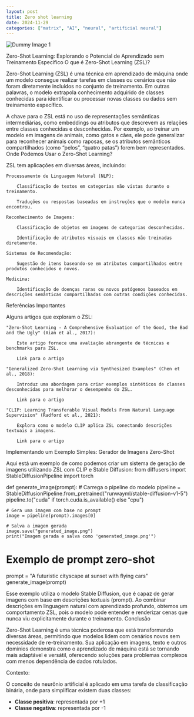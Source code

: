 ```yaml
---
layout: post
title: Zero shot learning
date: 2024-11-29
categories: ["matrix", "AI", "neural", "artificial neural"]
---
```



![Dummy Image 1](https://picsum.photos/1366/768)


Zero-Shot Learning: Explorando o Potencial de Aprendizado sem Treinamento Específico
O que é Zero-Shot Learning (ZSL)?

Zero-Shot Learning (ZSL) é uma técnica em aprendizado de máquina onde um modelo consegue realizar tarefas em classes ou cenários que não foram diretamente incluídos no conjunto de treinamento. Em outras palavras, o modelo extrapola conhecimento adquirido de classes conhecidas para identificar ou processar novas classes ou dados sem treinamento específico.

A chave para o ZSL está no uso de representações semânticas intermediárias, como embeddings ou atributos que descrevem as relações entre classes conhecidas e desconhecidas. Por exemplo, ao treinar um modelo em imagens de animais, como gatos e cães, ele pode generalizar para reconhecer animais como raposas, se os atributos semânticos compartilhados (como “pelos”, “quatro patas”) forem bem representados.
Onde Podemos Usar o Zero-Shot Learning?

ZSL tem aplicações em diversas áreas, incluindo:

    Processamento de Linguagem Natural (NLP):

        Classificação de textos em categorias não vistas durante o treinamento.

        Traduções ou respostas baseadas em instruções que o modelo nunca encontrou.

    Reconhecimento de Imagens:

        Classificação de objetos em imagens de categorias desconhecidas.

        Identificação de atributos visuais em classes não treinadas diretamente.

    Sistemas de Recomendação:

        Sugestão de itens baseando-se em atributos compartilhados entre produtos conhecidos e novos.

    Medicina:

        Identificação de doenças raras ou novos patógenos baseados em descrições semânticas compartilhadas com outras condições conhecidas.

Referências Importantes

Alguns artigos que exploram o ZSL:

    "Zero-Shot Learning - A Comprehensive Evaluation of the Good, the Bad and the Ugly" (Xian et al., 2017):

        Este artigo fornece uma avaliação abrangente de técnicas e benchmarks para ZSL.

        Link para o artigo

    "Generalized Zero-Shot Learning via Synthesized Examples" (Chen et al., 2018):

        Introduz uma abordagem para criar exemplos sintéticos de classes desconhecidas para melhorar o desempenho do ZSL.

        Link para o artigo

    "CLIP: Learning Transferable Visual Models From Natural Language Supervision" (Radford et al., 2021):

        Explora como o modelo CLIP aplica ZSL conectando descrições textuais a imagens.

        Link para o artigo

Implementando um Exemplo Simples: Gerador de Imagens Zero-Shot

Aqui está um exemplo de como podemos criar um sistema de geração de imagens utilizando ZSL com CLIP e Stable Diffusion:
from diffusers import StableDiffusionPipeline
import torch

def generate_image(prompt):
    # Carrega o pipeline do modelo
    pipeline = StableDiffusionPipeline.from_pretrained("runwayml/stable-diffusion-v1-5")
    pipeline.to("cuda" if torch.cuda.is_available() else "cpu")

    # Gera uma imagem com base no prompt
    image = pipeline(prompt).images[0]

    # Salva a imagem gerada
    image.save("generated_image.png")
    print("Imagem gerada e salva como 'generated_image.png'")

# Exemplo de prompt zero-shot
prompt = "A futuristic cityscape at sunset with flying cars"
generate_image(prompt)

Esse exemplo utiliza o modelo Stable Diffusion, que é capaz de gerar imagens com base em descrições textuais (prompt). Ao combinar descrições em linguagem natural com aprendizado profundo, obtemos um comportamento ZSL, pois o modelo pode entender e renderizar cenas que nunca viu explicitamente durante o treinamento.
Conclusão

Zero-Shot Learning é uma técnica poderosa que está transformando diversas áreas, permitindo que modelos lidem com cenários novos sem necessidade de re-treinamento. Sua aplicação em imagens, texto e outros domínios demonstra como o aprendizado de máquina está se tornando mais adaptável e versátil, oferecendo soluções para problemas complexos com menos dependência de dados rotulados.


Contexto:


O conceito de neurônio artificial é aplicado em uma tarefa de classificação binária, onde para simplificar existem duas classes:

-    **Classe positiva**: representada por +1
-    **Classe negativa**: representada por -1

